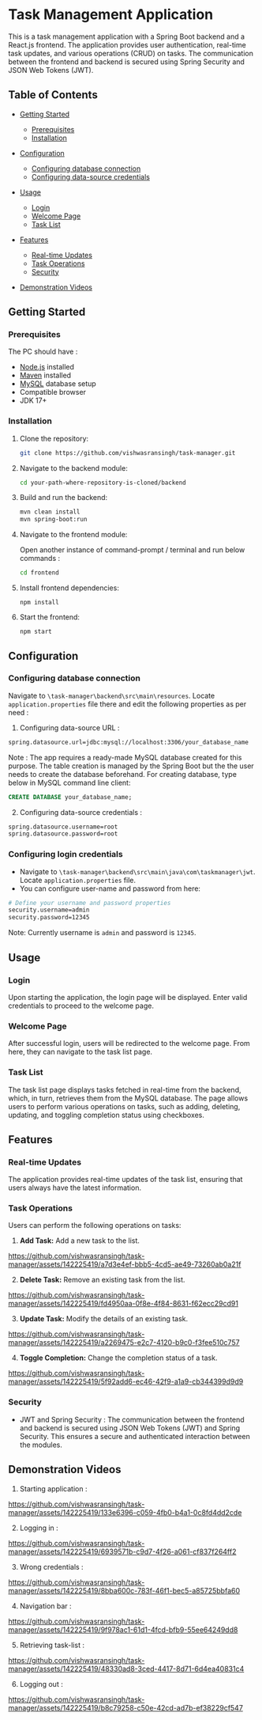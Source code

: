 # Task Management Application

This is a task management application with a Spring Boot backend and a React.js frontend. The application provides user authentication, real-time task updates, and various operations (CRUD) on tasks. The communication between the frontend and backend is secured using Spring Security and JSON Web Tokens (JWT).



## Table of Contents


- [Getting Started](#getting-started)
  - [Prerequisites](#prerequisites)
  - [Installation](#installation)

- [Configuration](#configuration)
  - [Configuring database connection](#configuring-database-connection)
  - [Configuring data-source credentials](#configuring-data-source-credentials)


- [Usage](#usage)
  - [Login](#login)
  - [Welcome Page](#welcome-page)
  - [Task List](#task-list)



- [Features](#features)
  - [Real-time Updates](#real-time-updates)
  - [Task Operations](#task-operations)
  - [Security](#security)

- [Demonstration Videos](#demonstration-videos)

## Getting Started

### Prerequisites
The PC should have :

- [Node.js](https://nodejs.org/) installed
- [Maven](https://maven.apache.org/) installed
- [MySQL](https://www.mysql.com/) database setup
- Compatible browser
- JDK 17+

### Installation

1. Clone the repository:

   ```bash
   git clone https://github.com/vishwasransingh/task-manager.git
   ```

2. Navigate to the backend module:

   ```bash
   cd your-path-where-repository-is-cloned/backend
   ```

3. Build and run the backend:

   ```bash
   mvn clean install
   mvn spring-boot:run
   ```

4. Navigate to the frontend module:

   Open another instance of command-prompt / terminal and run below commands :

   ```bash
   cd frontend
   ```

5. Install frontend dependencies:

   ```
   npm install
   ```

6. Start the frontend:

   ```
   npm start
   ```

## Configuration
### Configuring database connection
  Navigate to `\task-manager\backend\src\main\resources`. Locate `application.properties` 
  file there and edit the following properties as per need :
  1. Configuring data-source URL :
```bash
spring.datasource.url=jdbc:mysql://localhost:3306/your_database_name
```
  Note : The app requires a ready-made MySQL database created for this purpose. The table creation is managed by the Spring Boot but the the user needs to create the database beforehand. For creating database, type below in MySQL command line client:
```sql
CREATE DATABASE your_database_name;
```

  2. Configuring data-source credentials :
```bash
spring.datasource.username=root
spring.datasource.password=root
```

### Configuring login credentials
  - Navigate to `\task-manager\backend\src\main\java\com\taskmanager\jwt`. Locate `application.properties` file.
  - You can configure user-name and password from here:
```bash
# Define your username and password properties
security.username=admin
security.password=12345
```
Note: Currently username is `admin` and password is `12345`.
## Usage

### Login

Upon starting the application, the login page will be displayed. Enter valid credentials to proceed to the welcome page.

### Welcome Page

After successful login, users will be redirected to the welcome page. From here, they can navigate to the task list page.

### Task List

The task list page displays tasks fetched in real-time from the backend, which, in turn, retrieves them from the MySQL database. The page allows users to perform various operations on tasks, such as adding, deleting, updating, and toggling completion status using checkboxes.

## Features

### Real-time Updates

The application provides real-time updates of the task list, ensuring that users always have the latest information.

### Task Operations

Users can perform the following operations on tasks:

1. **Add Task:** Add a new task to the list.

https://github.com/vishwasransingh/task-manager/assets/142225419/a7d3e4ef-bbb5-4cd5-ae49-73260ab0a21f

2. **Delete Task:** Remove an existing task from the list.

https://github.com/vishwasransingh/task-manager/assets/142225419/fd4950aa-0f8e-4f84-8631-f62ecc29cd91

3. **Update Task:** Modify the details of an existing task.

https://github.com/vishwasransingh/task-manager/assets/142225419/a2269475-e2c7-4120-b9c0-f3fee510c757
 
4. **Toggle Completion:** Change the completion status of a task.

https://github.com/vishwasransingh/task-manager/assets/142225419/5f92add6-ec46-42f9-a1a9-cb344399d9d9

### Security
- JWT and Spring Security
: The communication between the frontend and backend is secured using JSON Web Tokens (JWT) and Spring Security. This ensures a secure and authenticated interaction between the modules.

## Demonstration Videos

1. Starting application :
   
https://github.com/vishwasransingh/task-manager/assets/142225419/133e6396-c059-4fb0-b4a1-0c8fd4dd2cde

2. Logging in :
   
https://github.com/vishwasransingh/task-manager/assets/142225419/6939571b-c9d7-4f26-a061-cf837f264ff2

3. Wrong credentials :
   
https://github.com/vishwasransingh/task-manager/assets/142225419/8bba600c-783f-46f1-bec5-a85725bbfa60

4. Navigation bar :
   
https://github.com/vishwasransingh/task-manager/assets/142225419/9f978ac1-61d1-4fcd-bfb9-55ee64249dd8

5. Retrieving task-list :
   
https://github.com/vishwasransingh/task-manager/assets/142225419/48330ad8-3ced-4417-8d71-6d4ea40831c4

6. Logging out :
   
https://github.com/vishwasransingh/task-manager/assets/142225419/b8c79258-c50e-42cd-ad7b-ef38229cf547


   







